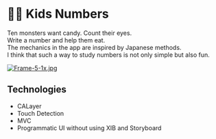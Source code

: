# 👶🏾 Kids Numbers

Ten monsters want candy. Count their eyes. <br>
Write a number and help them eat. <br>
The mechanics in the app are inspired by Japanese methods. <br>
I think that such a way to study numbers is not only simple but also fun.

[![Frame-5-1x.jpg](https://i.postimg.cc/D0NVFFLZ/Frame-5-1x.jpg)](https://postimg.cc/kRWYF0j3)

## Technologies

- CALayer
- Touch Detection
- MVC
- Programmatic UI without using XIB and Storyboard
